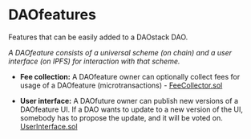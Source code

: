 # DAOfeatures
Features that can be easily added to a DAOstack DAO.

*A DAOfeature consists of a universal scheme (on chain) and a user interface (on IPFS) for interaction with that scheme.*

- **Fee collection:** A DAOfeature owner can optionally collect fees for usage of a DAOfeature (microtransactions) - [FeeCollector.sol](https://github.com/dOrgTech/DAOfeatures/blob/master/features/tokenRegistry/contracts/FeeCollector.sol)

- **User interface:** A DAOfuture owner can publish new versions of a DAOfeature UI. If a DAO wants to update to a new version of the UI, somebody has to propose the update, and it will be voted on. [UserInterface.sol](https://github.com/dOrgTech/DAOfeatures/blob/master/features/tokenRegistry/contracts/UserInterface.sol)

